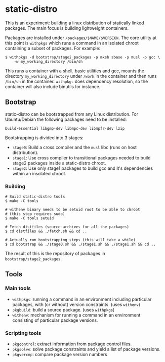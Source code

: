 # static-distro

This is an experiment: building a linux distribution of statically linked
packages. The main focus is building lightweight containers.

Packages are installed under `/packages/$NAME/$VERSION`. The core utility
at this point is `withpkgs` which runs a command in an isolated chroot
containing a subset of packages. For example:

    $ withpkgs -d bootstrap/stage2_packages -p mksh sbase -p musl -p gcc \
        -w my_working_directory /bin/sh

This runs a container with a shell, basic utilities and gcc, mounts the
directory `my_working_directory` under `/work` in the container and then runs
`/bin/sh` in the container. `withpkgs` does dependency resolution, so the
container will also include binutils for instance.

## Bootstrap
static-distro can be bootstrapped from any Linux distribution. For Ubuntu/Debian
the following packages need to be installed:

    build-essential libgmp-dev libmpc-dev libmpfr-dev lzip

Bootstrapping is divided into 3 stages:
 * `stage0`: Build a cross compiler and the `musl` libc (runs on host
        distribution).
 * `stage1`: Use cross compiler to transitional packages needed to build
        stage2 packages inside a static-distro chroot.
 * `stage2`: Use only stage1 packages to build gcc and it's dependencies within
        an insolated chroot.

### Building

    # Build static-distro tools
    $ make -C tools

    # withenv binary needs to be setuid root to be able to chroot
    # (this step requires sudo)
    $ make -C tools setuid

    # Fetch distfiles (source archives for all the packages)
    $ cd distfiles && ./fetch.sh && cd ..

    # Actually run bootstrapping steps (this will take a while)
    $ cd bootstrap && ./stage0.sh && ./stage1.sh && ./stage1.sh && cd ..

The result of this is the repository of packages in `bootstrap/stage2_packages`.



## Tools
### Main tools
 * `withpkgs`: running a command in an environment including particular
   packages, with (or without) version constraints. (uses `withenv`)
 * `pkgbuild`: build a source package. (uses `withpkgs`)
 * `withenv`: mechanism for running a command in an environment consisting of
   particular package versions.

### Scripting tools
 * `pkgcontrol`: extract information from package control files.
 * `pkgsolve`: solve package constraints and yield a list of package versions.
 * `pkgvercmp`: compare package version numbers
